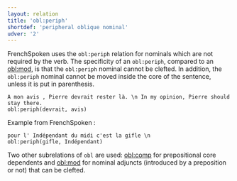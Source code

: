 ```yaml
---
layout: relation
title: 'obl:periph'
shortdef: 'peripheral oblique nominal'
udver: '2'
---
```


FrenchSpoken uses  the `obl:periph` relation for nominals which are not required by the verb. 
The specificity of an `obl:periph`, compared to an [obl:mod](), is that the `obl:periph` nominal cannot be clefted. In addition, the `obl:periph` nominal cannot be moved inside the core of the sentence, unless it is put in parenthesis.

~~~ sdparse
A mon avis , Pierre devrait rester là. \n In my opinion, Pierre should stay there.
obl:periph(devrait, avis)
~~~

Example from FrenchSpoken :

~~~ sdparse
pour l' Indépendant du midi c'est la gifle \n
obl:periph(gifle, Indépendant)
~~~


Two other subrelations of `obl` are used: [obl:comp]() for prepositional core dependents and [obl:mod]() for nominal adjuncts (introduced by a preposition or not) that can be clefted. 
